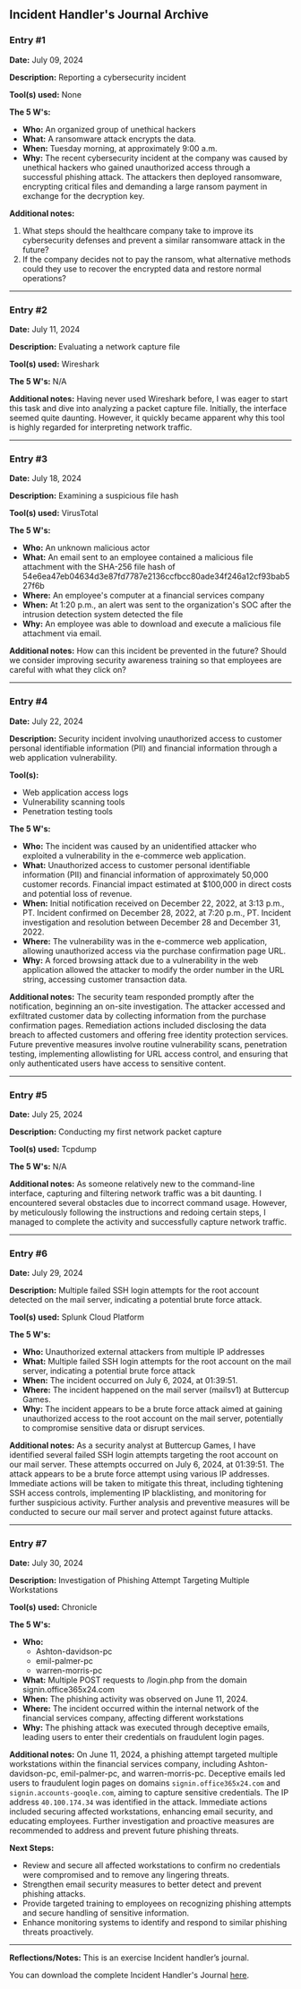 ## Incident Handler's Journal Archive

### **Entry #1**
**Date:** July 09, 2024

**Description:** Reporting a cybersecurity incident

**Tool(s) used:** None

**The 5 W's:**
- **Who:** An organized group of unethical hackers
- **What:** A ransomware attack encrypts the data.
- **When:** Tuesday morning, at approximately 9:00 a.m.
- **Why:** The recent cybersecurity incident at the company was caused by unethical hackers who gained unauthorized access through a successful phishing attack. The attackers then deployed ransomware, encrypting critical files and demanding a large ransom payment in exchange for the decryption key.

**Additional notes:**
1. What steps should the healthcare company take to improve its cybersecurity defenses and prevent a similar ransomware attack in the future?
2. If the company decides not to pay the ransom, what alternative methods could they use to recover the encrypted data and restore normal operations?

---

### **Entry #2**
**Date:** July 11, 2024

**Description:** Evaluating a network capture file

**Tool(s) used:** Wireshark

**The 5 W's:** N/A

**Additional notes:**
Having never used Wireshark before, I was eager to start this task and dive into analyzing a packet capture file. Initially, the interface seemed quite daunting. However, it quickly became apparent why this tool is highly regarded for interpreting network traffic.

---

### **Entry #3**
**Date:** July 18, 2024

**Description:** Examining a suspicious file hash

**Tool(s) used:** VirusTotal

**The 5 W's:**
- **Who:** An unknown malicious actor
- **What:** An email sent to an employee contained a malicious file attachment with the SHA-256 file hash of 54e6ea47eb04634d3e87fd7787e2136ccfbcc80ade34f246a12cf93bab527f6b
- **Where:** An employee's computer at a financial services company
- **When:** At 1:20 p.m., an alert was sent to the organization's SOC after the intrusion detection system detected the file
- **Why:** An employee was able to download and execute a malicious file attachment via email.

**Additional notes:**
How can this incident be prevented in the future? Should we consider improving security awareness training so that employees are careful with what they click on?

---

### **Entry #4**
**Date:** July 22, 2024

**Description:** Security incident involving unauthorized access to customer personal identifiable information (PII) and financial information through a web application vulnerability.

**Tool(s):**
- Web application access logs
- Vulnerability scanning tools
- Penetration testing tools

**The 5 W's:**
- **Who:** The incident was caused by an unidentified attacker who exploited a vulnerability in the e-commerce web application.
- **What:** Unauthorized access to customer personal identifiable information (PII) and financial information of approximately 50,000 customer records. Financial impact estimated at $100,000 in direct costs and potential loss of revenue.
- **When:** Initial notification received on December 22, 2022, at 3:13 p.m., PT. Incident confirmed on December 28, 2022, at 7:20 p.m., PT. Incident investigation and resolution between December 28 and December 31, 2022.
- **Where:** The vulnerability was in the e-commerce web application, allowing unauthorized access via the purchase confirmation page URL.
- **Why:** A forced browsing attack due to a vulnerability in the web application allowed the attacker to modify the order number in the URL string, accessing customer transaction data.

**Additional notes:**
The security team responded promptly after the notification, beginning an on-site investigation. The attacker accessed and exfiltrated customer data by collecting information from the purchase confirmation pages. Remediation actions included disclosing the data breach to affected customers and offering free identity protection services. Future preventive measures involve routine vulnerability scans, penetration testing, implementing allowlisting for URL access control, and ensuring that only authenticated users have access to sensitive content.

---

### **Entry #5**
**Date:** July 25, 2024

**Description:** Conducting my first network packet capture

**Tool(s) used:** Tcpdump

**The 5 W's:** N/A

**Additional notes:**
As someone relatively new to the command-line interface, capturing and filtering network traffic was a bit daunting. I encountered several obstacles due to incorrect command usage. However, by meticulously following the instructions and redoing certain steps, I managed to complete the activity and successfully capture network traffic.

---

### **Entry #6**
**Date:** July 29, 2024

**Description:** Multiple failed SSH login attempts for the root account detected on the mail server, indicating a potential brute force attack.

**Tool(s) used:** Splunk Cloud Platform

**The 5 W's:**
- **Who:** Unauthorized external attackers from multiple IP addresses
- **What:** Multiple failed SSH login attempts for the root account on the mail server, indicating a potential brute force attack
- **When:** The incident occurred on July 6, 2024, at 01:39:51.
- **Where:** The incident happened on the mail server (mailsv1) at Buttercup Games.
- **Why:** The incident appears to be a brute force attack aimed at gaining unauthorized access to the root account on the mail server, potentially to compromise sensitive data or disrupt services.

**Additional notes:**
As a security analyst at Buttercup Games, I have identified several failed SSH login attempts targeting the root account on our mail server. These attempts occurred on July 6, 2024, at 01:39:51. The attack appears to be a brute force attempt using various IP addresses. Immediate actions will be taken to mitigate this threat, including tightening SSH access controls, implementing IP blacklisting, and monitoring for further suspicious activity. Further analysis and preventive measures will be conducted to secure our mail server and protect against future attacks.

---

### **Entry #7**
**Date:** July 30, 2024

**Description:** Investigation of Phishing Attempt Targeting Multiple Workstations

**Tool(s) used:** Chronicle

**The 5 W's:**
- **Who:** 
  - Ashton-davidson-pc
  - emil-palmer-pc
  - warren-morris-pc
- **What:** Multiple POST requests to /login.php from the domain signin.office365x24.com
- **When:** The phishing activity was observed on June 11, 2024.
- **Where:** The incident occurred within the internal network of the financial services company, affecting different workstations
- **Why:** The phishing attack was executed through deceptive emails, leading users to enter their credentials on fraudulent login pages.

**Additional notes:**
On June 11, 2024, a phishing attempt targeted multiple workstations within the financial services company, including Ashton-davidson-pc, emil-palmer-pc, and warren-morris-pc. Deceptive emails led users to fraudulent login pages on domains `signin.office365x24.com` and `signin.accounts-gooqle.com`, aiming to capture sensitive credentials. The IP address `40.100.174.34` was identified in the attack. Immediate actions included securing affected workstations, enhancing email security, and educating employees. Further investigation and proactive measures are recommended to address and prevent future phishing threats.

**Next Steps:**
- Review and secure all affected workstations to confirm no credentials were compromised and to remove any lingering threats.
- Strengthen email security measures to better detect and prevent phishing attacks.
- Provide targeted training to employees on recognizing phishing attempts and secure handling of sensitive information.
- Enhance monitoring systems to identify and respond to similar phishing threats proactively.

---

**Reflections/Notes:** This is an exercise Incident handler’s journal.

You can download the complete Incident Handler's Journal [here](https://docs.google.com/document/d/1G8Q_YjoSxgUi4Ybitgg7q1QA5B-QPnfXCkm_YqQk9FQ/edit?usp=sharing).